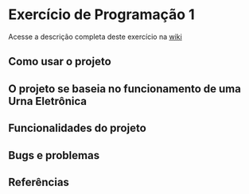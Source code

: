 # Exercício de Programação 1

Acesse a descrição completa deste exercício na [wiki](https://gitlab.com/oofga/eps_2018_2/ep1/wikis/Descricao)

## Como usar o projeto
## O projeto se baseia no funcionamento de uma Urna Eletrônica

## Funcionalidades do projeto

## Bugs e problemas

## Referências
